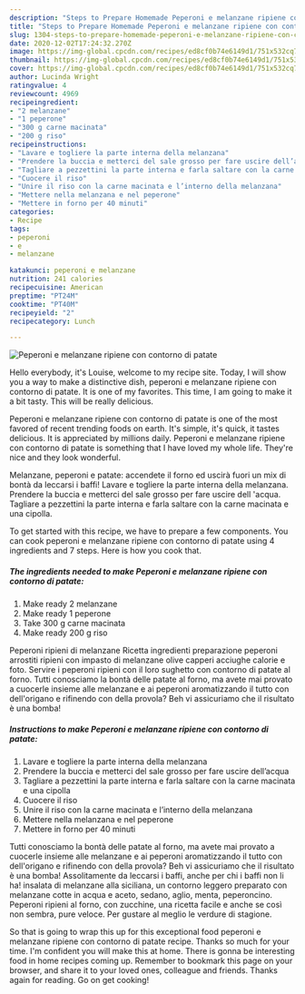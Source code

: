```yaml
---
description: "Steps to Prepare Homemade Peperoni e melanzane ripiene con contorno di patate"
title: "Steps to Prepare Homemade Peperoni e melanzane ripiene con contorno di patate"
slug: 1304-steps-to-prepare-homemade-peperoni-e-melanzane-ripiene-con-contorno-di-patate
date: 2020-12-02T17:24:32.270Z
image: https://img-global.cpcdn.com/recipes/ed8cf0b74e6149d1/751x532cq70/peperoni-e-melanzane-ripiene-con-contorno-di-patate-recipe-main-photo.jpg
thumbnail: https://img-global.cpcdn.com/recipes/ed8cf0b74e6149d1/751x532cq70/peperoni-e-melanzane-ripiene-con-contorno-di-patate-recipe-main-photo.jpg
cover: https://img-global.cpcdn.com/recipes/ed8cf0b74e6149d1/751x532cq70/peperoni-e-melanzane-ripiene-con-contorno-di-patate-recipe-main-photo.jpg
author: Lucinda Wright
ratingvalue: 4
reviewcount: 4969
recipeingredient:
- "2 melanzane"
- "1 peperone"
- "300 g carne macinata"
- "200 g riso"
recipeinstructions:
- "Lavare e togliere la parte interna della melanzana"
- "Prendere la buccia e metterci del sale grosso per fare uscire dell’acqua"
- "Tagliare a pezzettini la parte interna e farla saltare con la carne macinata e una cipolla"
- "Cuocere il riso"
- "Unire il riso con la carne macinata e l’interno della melanzana"
- "Mettere nella melanzana e nel peperone"
- "Mettere in forno per 40 minuti"
categories:
- Recipe
tags:
- peperoni
- e
- melanzane

katakunci: peperoni e melanzane 
nutrition: 241 calories
recipecuisine: American
preptime: "PT24M"
cooktime: "PT40M"
recipeyield: "2"
recipecategory: Lunch

---
```



![Peperoni e melanzane ripiene con contorno di patate](https://img-global.cpcdn.com/recipes/ed8cf0b74e6149d1/751x532cq70/peperoni-e-melanzane-ripiene-con-contorno-di-patate-recipe-main-photo.jpg)

Hello everybody, it's Louise, welcome to my recipe site. Today, I will show you a way to make a distinctive dish, peperoni e melanzane ripiene con contorno di patate. It is one of my favorites. This time, I am going to make it a bit tasty. This will be really delicious.

Peperoni e melanzane ripiene con contorno di patate is one of the most favored of recent trending foods on earth. It's simple, it's quick, it tastes delicious. It is appreciated by millions daily. Peperoni e melanzane ripiene con contorno di patate is something that I have loved my whole life. They're nice and they look wonderful.

Melanzane, peperoni e patate: accendete il forno ed uscirà fuori un mix di bontà da leccarsi i baffi! Lavare e togliere la parte interna della melanzana. Prendere la buccia e metterci del sale grosso per fare uscire dell &#39;acqua. Tagliare a pezzettini la parte interna e farla saltare con la carne macinata e una cipolla.


To get started with this recipe, we have to prepare a few components. You can cook peperoni e melanzane ripiene con contorno di patate using 4 ingredients and 7 steps. Here is how you cook that.

<!--inarticleads1-->

##### The ingredients needed to make Peperoni e melanzane ripiene con contorno di patate:

1. Make ready 2 melanzane
1. Make ready 1 peperone
1. Take 300 g carne macinata
1. Make ready 200 g riso


Peperoni ripieni di melanzane Ricetta ingredienti preparazione peperoni arrostiti ripieni con impasto di melanzane olive capperi acciughe calorie e foto. Servire i peperoni ripieni con il loro sughetto con contorno di patate al forno. Tutti conosciamo la bontà delle patate al forno, ma avete mai provato a cuocerle insieme alle melanzane e ai peperoni aromatizzando il tutto con dell&#39;origano e rifinendo con della provola? Beh vi assicuriamo che il risultato è una bomba! 

<!--inarticleads2-->

##### Instructions to make Peperoni e melanzane ripiene con contorno di patate:

1. Lavare e togliere la parte interna della melanzana
1. Prendere la buccia e metterci del sale grosso per fare uscire dell’acqua
1. Tagliare a pezzettini la parte interna e farla saltare con la carne macinata e una cipolla
1. Cuocere il riso
1. Unire il riso con la carne macinata e l’interno della melanzana
1. Mettere nella melanzana e nel peperone
1. Mettere in forno per 40 minuti


Tutti conosciamo la bontà delle patate al forno, ma avete mai provato a cuocerle insieme alle melanzane e ai peperoni aromatizzando il tutto con dell&#39;origano e rifinendo con della provola? Beh vi assicuriamo che il risultato è una bomba! Assolitamente da leccarsi i baffi, anche per chi i baffi non li ha! insalata di melanzane alla siciliana, un contorno leggero preparato con melanzane cotte in acqua e aceto, sedano, aglio, menta, peperoncino. Peperoni ripieni al forno, con zucchine, una ricetta facile e anche se così non sembra, pure veloce. Per gustare al meglio le verdure di stagione. 

So that is going to wrap this up for this exceptional food peperoni e melanzane ripiene con contorno di patate recipe. Thanks so much for your time. I'm confident you will make this at home. There is gonna be interesting food in home recipes coming up. Remember to bookmark this page on your browser, and share it to your loved ones, colleague and friends. Thanks again for reading. Go on get cooking!
